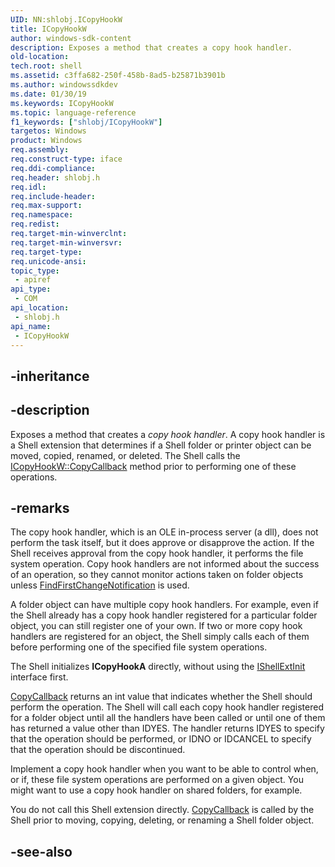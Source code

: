 ```yaml
---
UID: NN:shlobj.ICopyHookW
title: ICopyHookW
author: windows-sdk-content
description: Exposes a method that creates a copy hook handler.
old-location: 
tech.root: shell
ms.assetid: c3ffa682-250f-458b-8ad5-b25871b3901b
ms.author: windowssdkdev
ms.date: 01/30/19
ms.keywords: ICopyHookW
ms.topic: language-reference
f1_keywords: ["shlobj/ICopyHookW"]
targetos: Windows
product: Windows
req.assembly: 
req.construct-type: iface
req.ddi-compliance: 
req.header: shlobj.h
req.idl: 
req.include-header: 
req.max-support: 
req.namespace: 
req.redist: 
req.target-min-winverclnt: 
req.target-min-winversvr: 
req.target-type: 
req.unicode-ansi: 
topic_type:
 - apiref
api_type:
 - COM
api_location:
 - shlobj.h
api_name:
 - ICopyHookW
---
```


## -inheritance

## -description

Exposes a method that creates a *copy hook handler*. A copy hook handler is a Shell extension that determines if a Shell folder or printer object can be moved, copied, renamed, or deleted. The Shell calls the [ICopyHookW::CopyCallback](nf-shlobj-icopyhookw-copycallback) method prior to performing one of these operations.

## -remarks

The copy hook handler, which is an OLE in-process server (a dll), does not perform the task itself, but it does approve or disapprove the action. If the Shell receives approval from the copy hook handler, it performs the file system operation. Copy hook handlers are not informed about the success of an operation, so they cannot monitor actions taken on folder objects unless [FindFirstChangeNotification](https://docs.microsoft.com/windows/desktop/api/fileapi/nf-fileapi-findfirstchangenotificationa) is used.

A folder object can have multiple copy hook handlers. For example, even if the Shell already has a copy hook handler registered for a particular folder object, you can still register one of your own. If two or more copy hook handlers are registered for an object, the Shell simply calls each of them before performing one of the specified file system operations.

The Shell initializes **ICopyHookA** directly, without using the [IShellExtInit](https://docs.microsoft.com/windows/desktop/api/shobjidl_core/nn-shobjidl_core-ishellextinit) interface first.

[CopyCallback](nf-shlobj-icopyhookw-copycallback) returns an int value that indicates whether the Shell should perform the operation. The Shell will call each copy hook handler registered for a folder object until all the handlers have been called or until one of them has returned a value other than IDYES. The handler returns IDYES to specify that the operation should be performed, or IDNO or IDCANCEL to specify that the operation should be discontinued.

Implement a copy hook handler when you want to be able to control when, or if, these file system operations are performed on a given object. You might want to use a copy hook handler on shared folders, for example.

You do not call this Shell extension directly. [CopyCallback](nf-shlobj-icopyhookw-copycallback) is called by the Shell prior to moving, copying, deleting, or renaming a Shell folder object.
		

## -see-also

